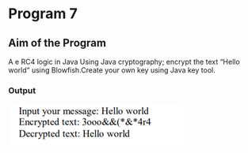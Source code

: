# Program 7

## Aim of the Program

A e RC4 logic in Java Using Java cryptography; encrypt the text “Hello world”
using Blowfish.Create your own key using Java key tool.


### Output

![output](program7_Output.png)
